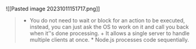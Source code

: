 ![[Pasted image 20231011151717.png]]
> * You do not need to wait or block for an action to be executed, instead, you can just ask the OS to work on it and call you back when it’'s done processing. + It allows a single server to handle multiple clients at once. * Node.js processes code sequentially.
